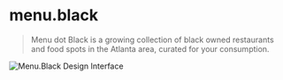 # menu.black
> Menu dot Black is a growing collection of black owned restaurants and food spots in the Atlanta area, curated for your consumption.

![Menu.Black Design Interface](https://github.com/ohiosveryown/menu.black-2020/blob/main/static/img/cover.jpg)
